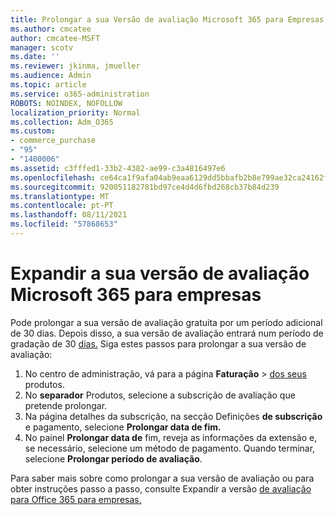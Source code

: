 ```yaml
---
title: Prolongar a sua Versão de avaliação Microsoft 365 para Empresas
ms.author: cmcatee
author: cmcatee-MSFT
manager: scotv
ms.date: ''
ms.reviewer: jkinma, jmueller
ms.audience: Admin
ms.topic: article
ms.service: o365-administration
ROBOTS: NOINDEX, NOFOLLOW
localization_priority: Normal
ms.collection: Adm_O365
ms.custom:
- commerce_purchase
- "95"
- "1400006"
ms.assetid: c3fffed1-33b2-4382-ae99-c3a4816497e6
ms.openlocfilehash: ce64ca1f9afa04ab9eaa6129dd5bbafb2b8e799ae32ca24162fd5c8bac7d84fd
ms.sourcegitcommit: 920051182781bd97ce4d4d6fbd268cb37b84d239
ms.translationtype: MT
ms.contentlocale: pt-PT
ms.lasthandoff: 08/11/2021
ms.locfileid: "57868653"
---
```

# <a name="extend-your-trial-for-microsoft-365-for-business"></a>Expandir a sua versão de avaliação Microsoft 365 para empresas

Pode prolongar a sua versão de avaliação gratuita por um período adicional de 30 dias. Depois disso, a sua versão de avaliação entrará num período de gradação de 30 [dias.](https://docs.microsoft.com/alchemyinsights/grace-period-for-microsoft-365-free-trial) Siga estes passos para prolongar a sua versão de avaliação:
  
1. No centro de administração, vá para a página **Faturação** \> [dos seus](https://go.microsoft.com/fwlink/p/?linkid=842054) produtos.
2. No **separador** Produtos, selecione a subscrição de avaliação que pretende prolongar.
3. Na página detalhes da subscrição, na secção Definições **de subscrição** e pagamento, selecione **Prolongar data de fim.**
4. No painel **Prolongar data de** fim, reveja as informações da extensão e, se necessário, selecione um método de pagamento. Quando terminar, selecione **Prolongar período de avaliação**.

Para saber mais sobre como prolongar a sua versão de avaliação ou para obter instruções passo a passo, consulte Expandir a versão [de avaliação para Office 365 para empresas.](https://docs.microsoft.com/microsoft-365/commerce/extend-your-trial)